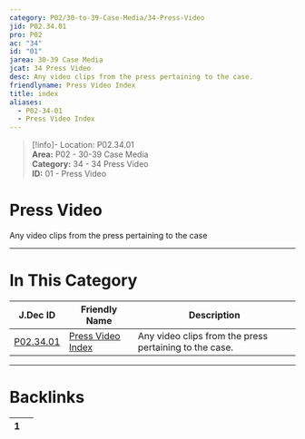 ```yaml
---  
category: P02/30-to-39-Case-Media/34-Press-Video  
jid: P02.34.01  
pro: P02  
ac: "34"  
id: "01"  
jarea: 30-39 Case Media  
jcat: 34 Press Video  
desc: Any video clips from the press pertaining to the case.  
friendlyname: Press Video Index  
title: index  
aliases:  
  - P02-34-01  
  - Press Video Index  
---  
```

>[!info]- Location: P02.34.01  
>**Area:** P02 - 30-39 Case Media  
>**Category:** 34 - 34 Press Video  
>**ID:** 01 - Press Video  
  
# Press Video  
  
Any video clips from the press pertaining to the case  
   
  
  
---  
# In This Category  
  
| J.Dec ID                                                                                  | Friendly Name                                                                                     | Description                                            |  
| ----------------------------------------------------------------------------------------- | ------------------------------------------------------------------------------------------------- | ------------------------------------------------------ |  
| [P02.34.01](index.md#) | [Press Video Index](index.md#) | Any video clips from the press pertaining to the case. |  
  
  
---  
# Backlinks  
<div><table class="dataview table-view-table"><thead class="table-view-thead"><tr class="table-view-tr-header"><th class="table-view-th"><span></span><span class="dataview small-text">1</span></th><th class="table-view-th"><span></span></th></tr></thead><tbody class="table-view-tbody"></tbody></table></div>